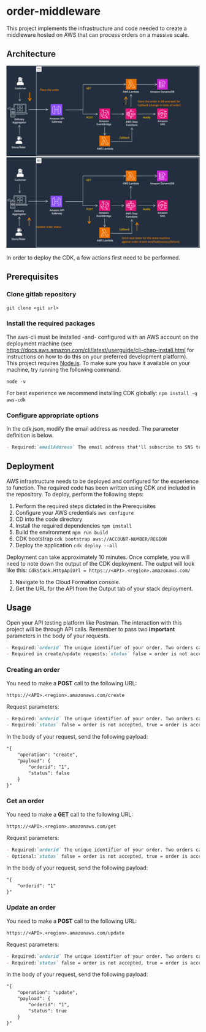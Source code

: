 # order-middleware
This project implements the infrastructure and code needed to create a middleware hosted on AWS that can process orders on a massive scale. 
## Architecture
![Alt text](./architecture1.png?raw=true "Architecture")
![Alt text](./architecture2.png?raw=true "Architecture")

In order to deploy the CDK, a few actions first need to be performed.
## Prerequisites
### Clone gitlab repository 
`git clone <git url>`

### Install the required packages
The aws-cli must be installed -and- configured with an AWS account on the deployment machine (see https://docs.aws.amazon.com/cli/latest/userguide/cli-chap-install.html for instructions on how to do this on your preferred development platform).
This project requires [Node.js](http://nodejs.org/). To make sure you have it available on your machine, try running the following command.

```shell
node -v
```

For best experience we recommend installing CDK globally: `npm install -g aws-cdk`

### Configure appropriate options
In the cdk.json, modify the email address as needed. The parameter definition is below.

```markdown
- Required:`emailAddress` The email address that'll subscribe to SNS topic on which the order status is updated.
```
## Deployment
AWS infrastructure needs to be deployed and configured for the experience to function. The required code has been written using CDK and included in the repository. To deploy, perform the following steps:

1. Perform the required steps dictated in the Prerequisites
2. Configure your AWS credentials `aws configure`
3. CD into the code directory
4. Install the required dependencies `npm install`
5. Build the environment `npm run build`
5. CDK bootstrap `cdk bootstrap aws://ACCOUNT-NUMBER/REGION`
6. Deploy the application `cdk deploy --all`

Deployment can take approximately 10 minutes. Once complete, you will need to note down the output of the CDK deployment. The output will look like this: 
`CdkStack.HttpApiUrl = https://<API>.<region>.amazonaws.com/`

1. Navigate to the Cloud Formation console.
2. Get the URL for the API from the Output tab of your stack deployment.

## Usage
Open your API testing platform like Postman. The interaction with this project will be through API calls. Remember to pass two **important** parameters in the body of your requests.
```markdown
- Required:`orderid` The unique identifier of your order. Two orders cannot have the same orderid
- Required in create/update requests:`status` false = order is not accepted, true = order is accepted
```

### Creating an order
You need to make a **POST** call to the following URL:
```shell
https://<API>.<region>.amazonaws.com/create
```
Request parameters:
```markdown
- Required:`orderid` The unique identifier of your order. Two orders cannot have the same orderid
- Required:`status` false = order is not accepted, true = order is accepted
```
In the body of your request, send the following payload:
```shell
"{
    "operation": "create",
    "payload": {
        "orderid": "1",
        "status": false
    }
}"
```
### Get an order
You need to make a **GET** call to the following URL:
```shell
https://<API>.<region>.amazonaws.com/get
```
Request parameters:
```markdown
- Required:`orderid` The unique identifier of your order. Two orders cannot have the same orderid
- Optional:`status` false = order is not accepted, true = order is accepted
```
In the body of your request, send the following payload:
```shell
"{
    "orderid": "1"
}"
```
### Update an order
You need to make a **POST** call to the following URL:
```shell
https://<API>.<region>.amazonaws.com/update
```
Request parameters:
```markdown
- Required:`orderid` The unique identifier of your order. Two orders cannot have the same orderid
- Required:`status` false = order is not accepted, true = order is accepted
```
In the body of your request, send the following payload:
```shell
"{
    "operation": "update",
    "payload": {
        "orderid": "1",
        "status": true
    }
}"
```
